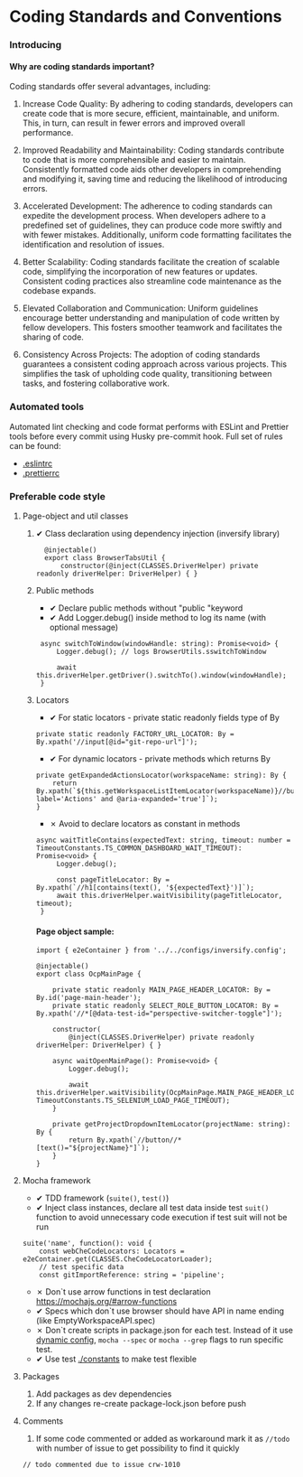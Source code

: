 # Coding Standards and Conventions

### Introducing

#### Why are coding standards important?

Coding standards offer several advantages, including:

1. Increase Code Quality: By adhering to coding standards, developers can create code that is more secure, efficient,
   maintainable, and uniform. This, in turn, can result in fewer errors and improved overall performance.

2. Improved Readability and Maintainability: Coding standards contribute to code that is more comprehensible and easier
   to maintain. Consistently formatted code aids other developers in comprehending and modifying it, saving time and
   reducing the likelihood of introducing errors.

3. Accelerated Development: The adherence to coding standards can expedite the development process. When developers
   adhere to a predefined set of guidelines, they can produce code more swiftly and with fewer mistakes. Additionally,
   uniform code formatting facilitates the identification and resolution of issues.

4. Better Scalability: Coding standards facilitate the creation of scalable code, simplifying the incorporation of new
   features or updates. Consistent coding practices also streamline code maintenance as the codebase expands.

5. Elevated Collaboration and Communication: Uniform guidelines encourage better understanding and manipulation of code
   written by fellow developers. This fosters smoother teamwork and facilitates the sharing of code.

6. Consistency Across Projects: The adoption of coding standards guarantees a consistent coding approach across various
   projects. This simplifies the task of upholding code quality, transitioning between tasks, and fostering
   collaborative work.

### Automated tools

Automated lint checking and code format performs with ESLint and Prettier tools before every commit using Husky
pre-commit hook.
Full set of rules can be found:

- [.eslintrc](.eslintrc.js)
- [.prettierrc](.prettierrc.json)

### Preferable code style

1. Page-object and util classes

    1. ✔ Class declaration using dependency injection (inversify library)

        ```
          @injectable()
          export class BrowserTabsUtil {
              constructor(@inject(CLASSES.DriverHelper) private readonly driverHelper: DriverHelper) { }
        ```

    2. Public methods

        - ✔ Declare public methods without "public "keyword
        - ✔ Add Logger.debug() inside method to log its name (with optional message)

        ```
         async switchToWindow(windowHandle: string): Promise<void> {
             Logger.debug(); // logs BrowserUtils.sswitchToWindow

             await this.driverHelper.getDriver().switchTo().window(windowHandle);
         }
        ```

    3. Locators

        - ✔ For static locators - private static readonly fields type of By

        ```
        private static readonly FACTORY_URL_LOCATOR: By = By.xpath('//input[@id="git-repo-url"]');
        ```

        - ✔ For dynamic locators - private methods which returns By

        ```
        private getExpandedActionsLocator(workspaceName: string): By {
            return By.xpath(`${this.getWorkspaceListItemLocator(workspaceName)}//button[@aria-label='Actions' and @aria-expanded='true']`);
        }
        ```

        - ✗ Avoid to declare locators as constant in methods

        ```
        async waitTitleContains(expectedText: string, timeout: number = TimeoutConstants.TS_COMMON_DASHBOARD_WAIT_TIMEOUT): Promise<void> {
             Logger.debug();

             const pageTitleLocator: By = By.xpath(`//h1[contains(text(), '${expectedText}')]`);
             await this.driverHelper.waitVisibility(pageTitleLocator, timeout);
         }
        ```

        #### Page object sample:

        ```
        import { e2eContainer } from '../../configs/inversify.config';

        @injectable()
        export class OcpMainPage {

            private static readonly MAIN_PAGE_HEADER_LOCATOR: By = By.id('page-main-header');
            private static readonly SELECT_ROLE_BUTTON_LOCATOR: By = By.xpath('//*[@data-test-id="perspective-switcher-toggle"]');

            constructor(
                @inject(CLASSES.DriverHelper) private readonly driverHelper: DriverHelper) { }

            async waitOpenMainPage(): Promise<void> {
                Logger.debug();

                await this.driverHelper.waitVisibility(OcpMainPage.MAIN_PAGE_HEADER_LOCATOR, TimeoutConstants.TS_SELENIUM_LOAD_PAGE_TIMEOUT);
            }

            private getProjectDropdownItemLocator(projectName: string): By {
                return By.xpath(`//button//*[text()="${projectName}"]`);
            }
        }

        ```

2. Mocha framework

    - ✔ TDD framework (`suite()`, `test()`)
    - ✔ Inject class instances, declare all test data inside test `suit()` function to avoid unnecessary code execution if test suit will not be run

    ```
    suite('name', function(): void {
        const webCheCodeLocators: Locators = e2eContainer.get(CLASSES.CheCodeLocatorLoader);
        // test specific data
        const gitImportReference: string = 'pipeline';
    ```

    - ✗ Don`t use arrow functions in test declaration https://mochajs.org/#arrow-functions
    - ✔ Specs which don`t use browser should have API in name ending (like EmptyWorkspaceAPI.spec)
    - ✗ Don\`t create scripts in package.json for each test. Instead of it use [dynamic config](configs/mocharc.ts), `mocha --spec` or `mocha --grep` flags to run specific test.
    - ✔ Use test [./constants](constants) to make test flexible

3. Packages

    1. Add packages as dev dependencies
    2. If any changes re-create package-lock.json before push

4. Comments
    1. If some code commented or added as workaround mark it as `//todo` with number of issue to get possibility to find it quickly
    ```
    // todo commented due to issue crw-1010
    ```

